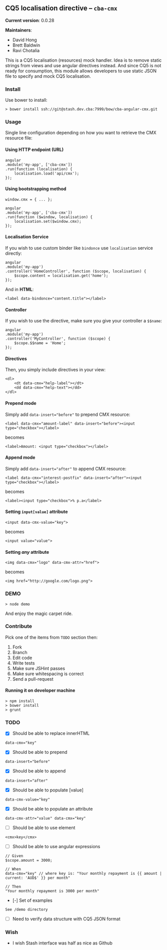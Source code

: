 ## CQ5 localisation directive – `cba-cmx`

**Current version**: 0.0.28

**Maintainers**:

- David Hong
- Brett Baldwin
- Ravi Chotalia

This is a CQ5 localisation (resources) mock handler. Idea is to remove static
strings from views and use angular directives instead. And since CQ5 is not
ready for consumption, this module allows developers to use static JSON file
to specify and mock CQ5 localisation.

### Install

Use bower to install:

```
> bower install ssh://git@stash.dev.cba:7999/bow/cba-angular-cmx.git
```

### Usage

Single line configuration depending on how you want to retrieve the CMX
resource file:

#### Using HTTP endpoint (URL)

```
angular
.module('my-app', ['cba-cmx'])
.run(function (localisation) {
	localisation.load('api/cmx');
});
```

#### Using bootstrapping method

```
window.cmx = { ... };

angular
.module('my-app', ['cba-cmx'])
.run(function ($window, localisation) {
	localisation.set($window.cmx);
});
```

#### Localisation Service

If you wish to use custom binder like `bindonce` use `localisation` service directly:

```
angular
.module('my-app')
.controller('HomeController', function ($scope, localisation) {
	$scope.content = localisation.get('home');
});
```

And in **HTML**:

```
<label data-bindonce="content.title"></label>
```

#### Controller

If you wish to use the directive, make sure you give your controller a `$$name`:

```
angular
.module('my-app')
.controller('MyController', function ($scope) {
	$scope.$$name = 'Home';
});
```

#### Directives

Then, you simply include directives in your view:

```
<dl>
	<dt data-cmx="help-label"></dt>
	<dd data-cmx="help-text"></dd>
</dl>
```

#### Prepend mode

Simply add `data-insert="before"` to prepend CMX resource:

```
<label data-cmx="amount-label" data-insert="before"><input type="checkbox"></label>
```

becomes

```
<label>Amount: <input type="checkbox"></label>
```

#### Append mode

Simply add `data-insert="after"` to append CMX resource:

```
<label data-cmx="interest-postfix" data-insert="after"><input type="checkbox"></label>
```

becomes

```
<label><input type="checkbox">% p.a</label>
```

#### Setting `input[value]` attribute

```
<input data-cmx-value="key">
```

becomes

```
<input value="value">
```

#### Setting _any_ attribute

```
<img data-cmx="logo" data-cmx-attr="href">
```

becomes

```
<img href="http://google.com/logo.png">
```

### DEMO

```
> node demo
```

And enjoy the magic carpet ride.

### Contribute

Pick one of the items from `TODO` section then:

1. Fork
2. Branch
3. Edit code
4. Write tests
5. Make sure JSHint passes
6. Make sure whitespacing is correct
7. Send a pull-request

#### Running it on developer machine

```
> npm install
> bower install
> grunt
```

### TODO

- [X] Should be able to replace innerHTML

```
data-cmx="key"
```

- [X] Should be able to prepend

```
data-insert="before"
```

- [X] Should be able to append

```
data-insert="after"
```

- [X] Should be able to populate [value]

```
data-cmx-value="key"
```

- [X] Should be able to populate an attribute

```
data-cmx-attr="value" data-cmx="key"
```

- [ ] Should be able to use element <cmx />

```
<cmx>key</cmx>
```

- [ ] Should be able to use angular expressions

```
// Given
$scope.amount = 3000;

// When
data-cmx="key" // where key is: "Your monthly repayment is {{ amount | current: 'AUD$' }} per month"

// Then
"Your monthly repayment is 3000 per month"
```

- [-] Set of examples

```
See /demo directory
```

- [ ] Need to verify data structure with CQ5 JSON format

### Wish

- I wish Stash interface was half as nice as Github
